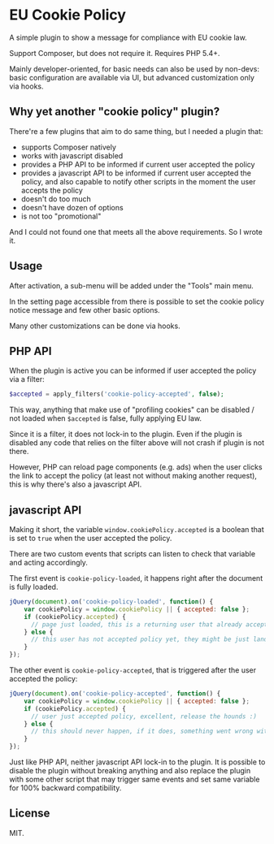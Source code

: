 EU Cookie Policy
================

A simple plugin to show a message for compliance with EU cookie law.

Support Composer, but does not require it. Requires PHP 5.4+.

Mainly developer-oriented, for basic needs can also be used by non-devs: basic configuration are 
available via UI, but advanced customization only via hooks.

## Why yet another "cookie policy" plugin?

There're a few plugins that aim to do same thing, but I needed a plugin that:

- supports Composer natively
- works with javascript disabled
- provides a PHP API to be informed if current user accepted the policy
- provides a javascript API to be informed if current user accepted the policy, and also capable
  to notify other scripts in the moment the user accepts the policy
- doesn't do too much
- doesn't have dozen of options
- is not too "promotional"

And I could not found one that meets all the above requirements. So I wrote it.

## Usage

After activation, a sub-menu will be added under the "Tools" main menu.

In the setting page accessible from there is possible to set the cookie policy notice message and
few other basic options.

Many other customizations can be done via hooks.

## PHP API

When the plugin is active you can be informed if user accepted the policy via a filter:

```php
$accepted = apply_filters('cookie-policy-accepted', false);
```

This way, anything that make use of "profiling cookies" can be disabled / not loaded when `$accepted`
is false, fully applying EU law.

Since it is a filter, it does not lock-in to the plugin. Even if the plugin is disabled any code
that relies on the filter above will not crash if plugin is not there.

However, PHP can reload page components (e.g. ads) when the user clicks the link to accept the
policy (at least not without making another request), this is why there's also a javascript API.

## javascript API

Making it short, the variable `window.cookiePolicy.accepted` is a boolean that is set to `true` when
the user accepted the policy.

There are two custom events that scripts can listen to check that variable and acting accordingly.

The first event is `cookie-policy-loaded`, it happens right after the document is fully loaded.

```js
jQuery(document).on('cookie-policy-loaded', function() {
    var cookiePolicy = window.cookiePolicy || { accepted: false };
    if (cookiePolicy.accepted) {
      // page just loaded, this is a returning user that already accepted policy before
    } else {
      // this user has not accepted policy yet, they might be just landed to website
    }
});
```

The other event is `cookie-policy-accepted`, that is triggered after the user accepted the policy:

```js
jQuery(document).on('cookie-policy-accepted', function() {
    var cookiePolicy = window.cookiePolicy || { accepted: false };
    if (cookiePolicy.accepted) {
      // user just accepted policy, excellent, release the hounds :)
    } else {
      // this should never happen, if it does, something went wrong with javascript
    }
});
```

Just like PHP API, neither javascript API lock-in to the plugin. It is possible to disable the plugin
without breaking anything and also replace the plugin with some other script that may trigger same
events and set same variable for 100% backward compatibility.

## License

MIT.